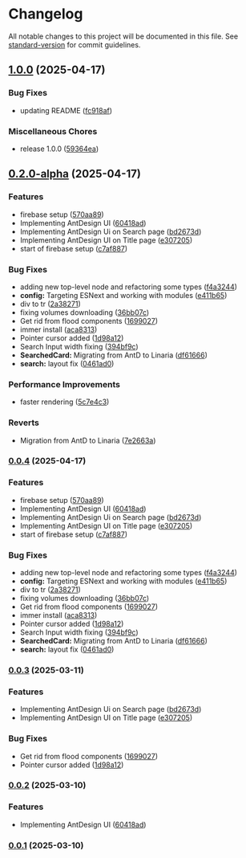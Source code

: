 # Changelog

All notable changes to this project will be documented in this file. See [standard-version](https://github.com/conventional-changelog/standard-version) for commit guidelines.

## [1.0.0](https://github.com/SaLapus/RanobeLibToFB2/compare/v0.2.0-alpha...v1.0.0) (2025-04-17)


### Bug Fixes

* updating README ([fc918af](https://github.com/SaLapus/RanobeLibToFB2/commit/fc918af4d513054704b73bf8a2d8e843adce7b6f))


### Miscellaneous Chores

* release 1.0.0 ([59364ea](https://github.com/SaLapus/RanobeLibToFB2/commit/59364eaec00eb2988e49dbb3f6678166a6006078))

## [0.2.0-alpha](https://github.com/SaLapus/RanobeLibToFB2/compare/v0.1.0-alpha...v0.2.0-alpha) (2025-04-17)


### Features

* firebase setup ([570aa89](https://github.com/SaLapus/RanobeLibToFB2/commit/570aa89f4836743b95e59388650ebf084ed45f7e))
* Implementing AntDesign UI ([60418ad](https://github.com/SaLapus/RanobeLibToFB2/commit/60418adc72be0f0c0b4835f0452ef9b035a82b74))
* Implementing AntDesign Ui on Search page ([bd2673d](https://github.com/SaLapus/RanobeLibToFB2/commit/bd2673d3c9cef14c3fc17ffa3cf64ada624b7615))
* Implementing AntDesign UI on Title page ([e307205](https://github.com/SaLapus/RanobeLibToFB2/commit/e307205c10278433497628a02afbfa19b60dce66))
* start of firebase setup ([c7af887](https://github.com/SaLapus/RanobeLibToFB2/commit/c7af88725e939d2e206ad017b6011910948e21df))


### Bug Fixes

* adding new top-level node and refactoring some types ([f4a3244](https://github.com/SaLapus/RanobeLibToFB2/commit/f4a3244a8b6a72b06f9a43f651e6d9110f04fa4e))
* **config:** Targeting ESNext and working with modules ([e411b65](https://github.com/SaLapus/RanobeLibToFB2/commit/e411b65b54e4f6087e0871d876fc62473d5bf74d))
* div to tr ([2a38271](https://github.com/SaLapus/RanobeLibToFB2/commit/2a38271758b02e68be4e282b153f4c9b9f4b4d6a))
* fixing volumes downloading ([36bb07c](https://github.com/SaLapus/RanobeLibToFB2/commit/36bb07c4a5ae90802731911b53b92891c9a84d8e))
* Get rid from flood components ([1699027](https://github.com/SaLapus/RanobeLibToFB2/commit/169902700b0d4a9047775418bd8c0bd00e1b3e30))
* immer install ([aca8313](https://github.com/SaLapus/RanobeLibToFB2/commit/aca831307bf068ea04da2d4bafae5df808899c66))
* Pointer cursor added ([1d98a12](https://github.com/SaLapus/RanobeLibToFB2/commit/1d98a12a183afccc910aa259ede49f127e631c17))
* Search Input width fixing ([394bf9c](https://github.com/SaLapus/RanobeLibToFB2/commit/394bf9c947ac2ea0547984f068faf6d65d50248a))
* **SearchedCard:** Migrating from AntD to Linaria ([df61666](https://github.com/SaLapus/RanobeLibToFB2/commit/df6166691a9663259cfddfcd0d91ffcdc81e2950))
* **search:** layout fix ([0461ad0](https://github.com/SaLapus/RanobeLibToFB2/commit/0461ad082c6882494404742fd4ddcc378b6f1972))


### Performance Improvements

* faster rendering ([5c7e4c3](https://github.com/SaLapus/RanobeLibToFB2/commit/5c7e4c3e5824b8086139fba81dca415d5c96f938))


### Reverts

* Migration from AntD to Linaria ([7e2663a](https://github.com/SaLapus/RanobeLibToFB2/commit/7e2663afc0db2b5acc26dc8e460ac750e2496a59))

### [0.0.4](https://github.com/SaLapus/RanobeLibToFB2/compare/v0.1.0-alpha...v0.0.4) (2025-04-17)


### Features

* firebase setup ([570aa89](https://github.com/SaLapus/RanobeLibToFB2/commit/570aa89f4836743b95e59388650ebf084ed45f7e))
* Implementing AntDesign UI ([60418ad](https://github.com/SaLapus/RanobeLibToFB2/commit/60418adc72be0f0c0b4835f0452ef9b035a82b74))
* Implementing AntDesign Ui on Search page ([bd2673d](https://github.com/SaLapus/RanobeLibToFB2/commit/bd2673d3c9cef14c3fc17ffa3cf64ada624b7615))
* Implementing AntDesign UI on Title page ([e307205](https://github.com/SaLapus/RanobeLibToFB2/commit/e307205c10278433497628a02afbfa19b60dce66))
* start of firebase setup ([c7af887](https://github.com/SaLapus/RanobeLibToFB2/commit/c7af88725e939d2e206ad017b6011910948e21df))


### Bug Fixes

* adding new top-level node and refactoring some types ([f4a3244](https://github.com/SaLapus/RanobeLibToFB2/commit/f4a3244a8b6a72b06f9a43f651e6d9110f04fa4e))
* **config:** Targeting ESNext and working with modules ([e411b65](https://github.com/SaLapus/RanobeLibToFB2/commit/e411b65b54e4f6087e0871d876fc62473d5bf74d))
* div to tr ([2a38271](https://github.com/SaLapus/RanobeLibToFB2/commit/2a38271758b02e68be4e282b153f4c9b9f4b4d6a))
* fixing volumes downloading ([36bb07c](https://github.com/SaLapus/RanobeLibToFB2/commit/36bb07c4a5ae90802731911b53b92891c9a84d8e))
* Get rid from flood components ([1699027](https://github.com/SaLapus/RanobeLibToFB2/commit/169902700b0d4a9047775418bd8c0bd00e1b3e30))
* immer install ([aca8313](https://github.com/SaLapus/RanobeLibToFB2/commit/aca831307bf068ea04da2d4bafae5df808899c66))
* Pointer cursor added ([1d98a12](https://github.com/SaLapus/RanobeLibToFB2/commit/1d98a12a183afccc910aa259ede49f127e631c17))
* Search Input width fixing ([394bf9c](https://github.com/SaLapus/RanobeLibToFB2/commit/394bf9c947ac2ea0547984f068faf6d65d50248a))
* **SearchedCard:** Migrating from AntD to Linaria ([df61666](https://github.com/SaLapus/RanobeLibToFB2/commit/df6166691a9663259cfddfcd0d91ffcdc81e2950))
* **search:** layout fix ([0461ad0](https://github.com/SaLapus/RanobeLibToFB2/commit/0461ad082c6882494404742fd4ddcc378b6f1972))

### [0.0.3](https://github.com/SaLapus/RanobeLibToFB2/compare/v0.0.2...v0.0.3) (2025-03-11)


### Features

* Implementing AntDesign Ui on Search page ([bd2673d](https://github.com/SaLapus/RanobeLibToFB2/commit/bd2673d3c9cef14c3fc17ffa3cf64ada624b7615))
* Implementing AntDesign UI on Title page ([e307205](https://github.com/SaLapus/RanobeLibToFB2/commit/e307205c10278433497628a02afbfa19b60dce66))


### Bug Fixes

* Get rid from flood components ([1699027](https://github.com/SaLapus/RanobeLibToFB2/commit/169902700b0d4a9047775418bd8c0bd00e1b3e30))
* Pointer cursor added ([1d98a12](https://github.com/SaLapus/RanobeLibToFB2/commit/1d98a12a183afccc910aa259ede49f127e631c17))

### [0.0.2](https://github.com/SaLapus/RanobeLibToFB2/compare/v0.0.1...v0.0.2) (2025-03-10)


### Features

* Implementing AntDesign UI ([60418ad](https://github.com/SaLapus/RanobeLibToFB2/commit/60418adc72be0f0c0b4835f0452ef9b035a82b74))

### [0.0.1](https://github.com/SaLapus/RanobeLibToFB2/compare/v0.1.0-alpha...v0.0.1) (2025-03-10)
